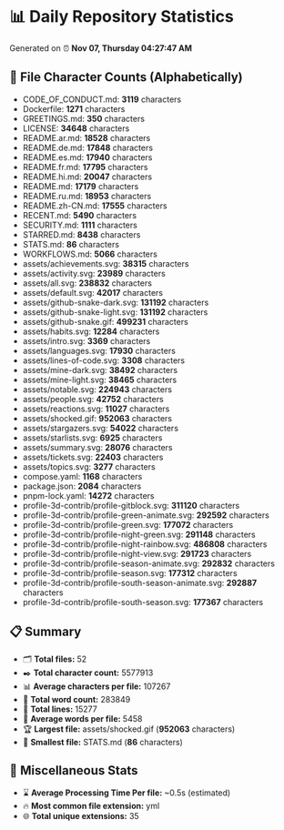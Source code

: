 # 📊 Daily Repository Statistics
Generated on ⏰ **Nov 07, Thursday 04:27:47 AM**

## 📂 File Character Counts (Alphabetically)
- CODE_OF_CONDUCT.md: **3119** characters
- Dockerfile: **1271** characters
- GREETINGS.md: **350** characters
- LICENSE: **34648** characters
- README.ar.md: **18528** characters
- README.de.md: **17848** characters
- README.es.md: **17940** characters
- README.fr.md: **17795** characters
- README.hi.md: **20047** characters
- README.md: **17179** characters
- README.ru.md: **18953** characters
- README.zh-CN.md: **17555** characters
- RECENT.md: **5490** characters
- SECURITY.md: **1111** characters
- STARRED.md: **8438** characters
- STATS.md: **86** characters
- WORKFLOWS.md: **5066** characters
- assets/achievements.svg: **38315** characters
- assets/activity.svg: **23989** characters
- assets/all.svg: **238832** characters
- assets/default.svg: **42017** characters
- assets/github-snake-dark.svg: **131192** characters
- assets/github-snake-light.svg: **131192** characters
- assets/github-snake.gif: **499231** characters
- assets/habits.svg: **12284** characters
- assets/intro.svg: **3369** characters
- assets/languages.svg: **17930** characters
- assets/lines-of-code.svg: **3308** characters
- assets/mine-dark.svg: **38492** characters
- assets/mine-light.svg: **38465** characters
- assets/notable.svg: **224943** characters
- assets/people.svg: **42752** characters
- assets/reactions.svg: **11027** characters
- assets/shocked.gif: **952063** characters
- assets/stargazers.svg: **54022** characters
- assets/starlists.svg: **6925** characters
- assets/summary.svg: **28076** characters
- assets/tickets.svg: **22403** characters
- assets/topics.svg: **3277** characters
- compose.yaml: **1168** characters
- package.json: **2084** characters
- pnpm-lock.yaml: **14272** characters
- profile-3d-contrib/profile-gitblock.svg: **311120** characters
- profile-3d-contrib/profile-green-animate.svg: **292592** characters
- profile-3d-contrib/profile-green.svg: **177072** characters
- profile-3d-contrib/profile-night-green.svg: **291148** characters
- profile-3d-contrib/profile-night-rainbow.svg: **486808** characters
- profile-3d-contrib/profile-night-view.svg: **291723** characters
- profile-3d-contrib/profile-season-animate.svg: **292832** characters
- profile-3d-contrib/profile-season.svg: **177312** characters
- profile-3d-contrib/profile-south-season-animate.svg: **292887** characters
- profile-3d-contrib/profile-south-season.svg: **177367** characters

## 📋 Summary
- 🗂️ **Total files:** 52
- ✒️ **Total character count:** 5577913
- 📊 **Average characters per file:** 107267
- 📝 **Total word count:** 283849
- 🧾 **Total lines:** 15277
- 📐 **Average words per file:** 5458
- 🏆 **Largest file:** assets/shocked.gif (**952063** characters)
- 🥉 **Smallest file:** STATS.md (**86** characters)

## 🌟 Miscellaneous Stats
- ⌛ **Average Processing Time Per file:** ~0.5s (estimated)
- 🔥 **Most common file extension:** yml
- 🌐 **Total unique extensions:** 35
